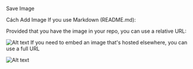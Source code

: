 Save Image

Cách Add Image
If you use Markdown (README.md):

Provided that you have the image in your repo, you can use a relative URL:

![Alt text](/relative/path/to/img.jpg?raw=true "Optional Title")
If you need to embed an image that's hosted elsewhere, you can use a full URL

![Alt text](http://full/path/to/img.jpg "Optional title")
